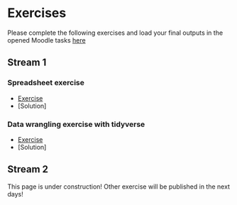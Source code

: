 # Exercises
Please complete the following exercises and load your final outputs in the opened Moodle tasks [here](https://elearning.unito.it/dottorato/mod/assign/view.php?id=3855)

## Stream 1

### Spreadsheet exercise
- [Exercise](https://github.com/mchialva/PhDToolbox2024/tree/main/docs/Exercises/spreadsheets/)
- [Solution]

### Data wrangling exercise with tidyverse
- [Exercise](https://github.com/mchialva/PhDToolbox2024/tree/main/docs/Exercises/Tree-of-life)
- [Solution]

## Stream 2

This page is under construction! Other exercise will be published in the next days!

